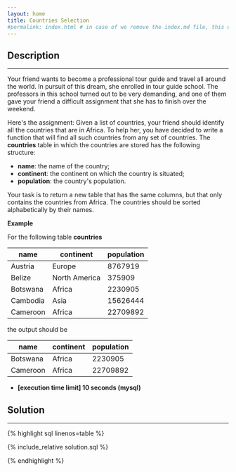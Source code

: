 ```yaml
---
layout: home
title: Countries Selection
#permalink: index.html # in case of we remove the index.md file, this doc will be the index page
---
```


<div class="row">
<div class="columnStmt" markdown="1">

## Description
------

Your friend wants to become a professional tour guide and travel all around the world. In pursuit of this dream, she enrolled in tour guide school. The professors in this school turned out to be very demanding, and one of them gave your friend a difficult assignment that she has to finish over the weekend.

Here's the assignment: Given a list of countries, your friend should identify all the countries that are in Africa. To help her, you have decided to write a function that will find all such countries from any set of countries. The **countries** table in which the countries are stored has the following structure:

* **name**: the name of the country;
* **continent**: the continent on which the country is situated;
* **population**: the country's population.

Your task is to return a new table that has the same columns, but that only contains the countries from Africa. The countries should be sorted alphabetically by their names.

**Example**

For the following table **countries**

| name | continent | population |
| ---- | ---- | ---- |
| Austria | Europe | 8767919 |
| Belize | North America | 375909 |
| Botswana | Africa | 2230905 |
| Cambodia | Asia | 15626444 |
| Cameroon | Africa | 22709892 |

the output should be

| name | continent | population |
| ---- | ---- | ---- |
| Botswana | Africa | 2230905 |
| Cameroon | Africa | 22709892 |

* **[execution time limit] 10 seconds (mysql)**

</div>
<div class="columnSol" markdown="1">

## Solution
------

{% highlight sql linenos=table %}

{% include_relative solution.sql %}

{% endhighlight %}

</div>
</div>
